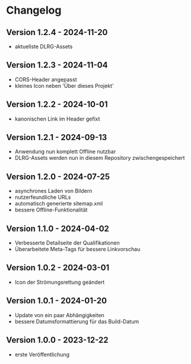 # Changelog

## Version 1.2.4 - 2024-11-20

- aktuellste DLRG-Assets

## Version 1.2.3 - 2024-11-04

- CORS-Header angepasst
- kleines Icon neben 'Über dieses Projekt'

## Version 1.2.2 - 2024-10-01

- kanonischen Link im Header gefixt

## Version 1.2.1 - 2024-09-13

- Anwendung nun komplett Offline nutzbar
- DLRG-Assets werden nun in diesem Repository zwischengespeichert

## Version 1.2.0 - 2024-07-25

- asynchrones Laden von Bildern
- nutzerfeundliche URLs
- automatisch generierte sitemap.xml
- bessere Offline-Funktionalität

## Version 1.1.0 - 2024-04-02

- Verbesserte Detailseite der Qualifikationen
- Überarbeitete Meta-Tags für bessere Linkvorschau

## Version 1.0.2 - 2024-03-01

- Icon der Strömungsrettung geändert


## Version 1.0.1 - 2024-01-20

- Update von ein paar Abhängigkeiten
- bessere Datumsformattierung für das Build-Datum


## Version 1.0.0 - 2023-12-22

- erste Veröffentlichung
